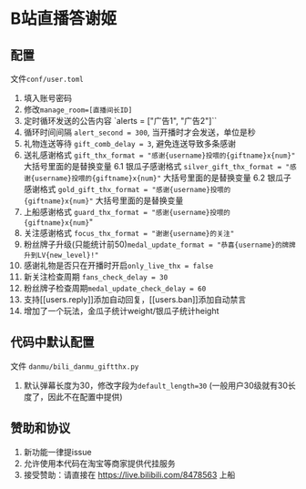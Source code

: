 # B站直播答谢姬

## 配置

文件`conf/user.toml`

1. 填入账号密码
2. 修改`manage_room=[直播间长ID]`
3. 定时循环发送的公告内容 `alerts = ["广告1", "广告2"]``
4. 循环时间间隔 `alert_second = 300`, 当开播时才会发送，单位是秒
5. 礼物连送等待 `gift_comb_delay = 3`, 避免连送导致多条感谢
6. 送礼感谢格式 `gift_thx_format = "感谢{username}投喂的{giftname}x{num}"` 大括号里面的是替换变量
6.1 银瓜子感谢格式 `silver_gift_thx_format = "感谢{username}投喂的{giftname}x{num}"` 大括号里面的是替换变量
6.2 银瓜子感谢格式 `gold_gift_thx_format = "感谢{username}投喂的{giftname}x{num}"` 大括号里面的是替换变量
7. 上船感谢格式 `guard_thx_format = "感谢{username}投喂的{giftname}x{num}`"
8. 关注感谢格式 `focus_thx_format = "谢谢{username}的关注"`
9. 粉丝牌子升级(只能统计前50)`medal_update_format = "恭喜{username}的牌牌升到LV{new_level}!"`
10. 感谢礼物是否只在开播时开启`only_live_thx = false`
11. 新关注检查周期 `fans_check_delay = 30`
12. 粉丝牌子检查周期`medal_update_check_delay = 60`
13. 支持[[users.reply]]添加自动回复，[[users.ban]]添加自动禁言
14. 增加了一个玩法，金瓜子统计weight/银瓜子统计height

## 代码中默认配置

文件 `danmu/bili_danmu_giftthx.py`

1. 默认弹幕长度为30，修改字段为`default_length=30` (一般用户30级就有30长度了，因此不在配置中提供)


## 赞助和协议

1. 新功能一律提issue
2. 允许使用本代码在淘宝等商家提供代挂服务
3. 接受赞助：请直接在 https://live.bilibili.com/8478563 上船
